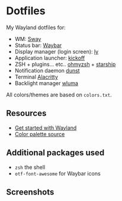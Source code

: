 # Dotfiles

My Wayland dotfiles for:

- WM: [Sway](https://swaywm.org/)
- Status bar: [Waybar](https://github.com/Alexays/Waybar)
- Display manager (login screen): [ly](https://github.com/nullgemm/ly)
- Application launcher: [kickoff](https://github.com/j0ru/kickoff)
- ZSH + plugins... etc.. [ohmyzsh](https://github.com/ohmyzsh/ohmyzsh/) + [starship](https://github.com/starship/starship)
- Notification daemon [dunst](https://github.com/dunst-project/dunst)
- Terminal [Alacritty](https://github.com/alacritty/alacritty)
- Backlight manager [wluma](https://github.com/maximbaz/wluma)

All colors/themes are based on `colors.txt`.

## Resources
- [Get started with Wayland](https://www.fosskers.ca/en/blog/wayland)
- [Color palette source](https://materialui.co/colors/)

## Additional packages used
- `zsh` the shell
- `otf-font-awesome` for Waybar icons

## Screenshots
